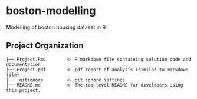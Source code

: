 boston-modelling
==============================

Modelling of boston housing dataset in R

Project Organization
------------

    ├── Project.Rmd        <- R markdown file containing solution code and documentation
    ├── Project.pdf        <- pdf report of analysis (similar to markdown file)
    ├── .gitignore         <- git ignore settings
    ├── README.md          <- The top-level README for developers using this project.
